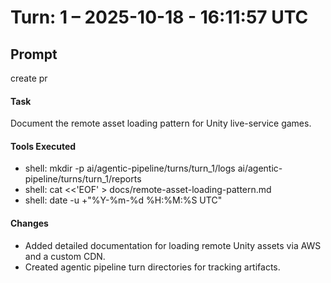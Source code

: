 # Turn: 1 – 2025-10-18 - 16:11:57 UTC

## Prompt
create pr

#### Task
Document the remote asset loading pattern for Unity live-service games.

#### Tools Executed
- shell: mkdir -p ai/agentic-pipeline/turns/turn_1/logs ai/agentic-pipeline/turns/turn_1/reports
- shell: cat <<'EOF' > docs/remote-asset-loading-pattern.md
- shell: date -u +"%Y-%m-%d %H:%M:%S UTC"

#### Changes
- Added detailed documentation for loading remote Unity assets via AWS and a custom CDN.
- Created agentic pipeline turn directories for tracking artifacts.

